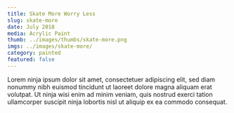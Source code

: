 ```yaml
---
title: Skate More Worry Less
slug: skate-more
date: July 2018
media: Acrylic Paint
thumb: ../images/thumbs/skate-more.png
imgs: ../images/skate-more/
category: painted
featured: false
---
```


Lorem ninja ipsum dolor sit amet, consectetuer adipiscing elit, sed diam nonummy nibh euismod tincidunt ut laoreet dolore magna aliquam erat volutpat. Ut ninja wisi enim ad minim veniam, quis nostrud exerci tation ullamcorper suscipit ninja lobortis nisl ut aliquip ex ea commodo consequat.